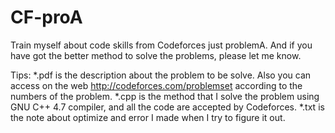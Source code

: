 CF-proA
=======

Train myself about code skills from Codeforces just problemA.
And if you have got the better method to solve the problems, please let me know.

Tips:
*.pdf is the description about the problem to be solve. Also you can access on the web http://codeforces.com/problemset according to the numbers of the problem.
*.cpp is the method that I solve the problem using GNU C++ 4.7 compiler, and all the code are accepted by Codeforces.
*.txt is the note about optimize and error I made when I try to figure it out.
